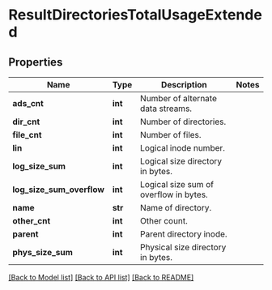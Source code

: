 # ResultDirectoriesTotalUsageExtended

## Properties
Name | Type | Description | Notes
------------ | ------------- | ------------- | -------------
**ads_cnt** | **int** | Number of alternate data streams. | 
**dir_cnt** | **int** | Number of directories. | 
**file_cnt** | **int** | Number of files. | 
**lin** | **int** | Logical inode number. | 
**log_size_sum** | **int** | Logical size directory in bytes. | 
**log_size_sum_overflow** | **int** | Logical size sum of overflow in bytes. | 
**name** | **str** | Name of directory. | 
**other_cnt** | **int** | Other count. | 
**parent** | **int** | Parent directory inode. | 
**phys_size_sum** | **int** | Physical size directory in bytes. | 

[[Back to Model list]](../README.md#documentation-for-models) [[Back to API list]](../README.md#documentation-for-api-endpoints) [[Back to README]](../README.md)


